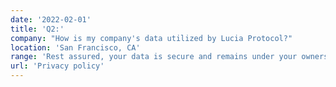```yaml
---
date: '2022-02-01'
title: 'Q2:'
company: "How is my company's data utilized by Lucia Protocol?"
location: 'San Francisco, CA'
range: 'Rest assured, your data is secure and remains under your ownership. We utilize the information you provide to identify optimal funding options and lenders without disclosing your identity to them. Our system prioritizes your privacy, granting you full control over data visibility. You have the autonomy to decide when and to whom your information is shared. Explore your matches without the need to disclose any details!'
url: 'Privacy policy'
---
```

